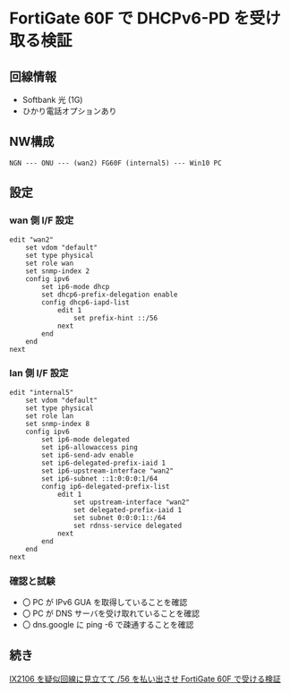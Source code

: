 # FortiGate 60F で DHCPv6-PD を受け取る検証

## 回線情報

- Softbank 光 (1G)
- ひかり電話オプションあり

## NW構成

```
NGN --- ONU --- (wan2) FG60F (internal5) --- Win10 PC
```

## 設定

### wan 側 I/F 設定

```
edit "wan2"
    set vdom "default"
    set type physical
    set role wan
    set snmp-index 2
    config ipv6
        set ip6-mode dhcp
        set dhcp6-prefix-delegation enable
        config dhcp6-iapd-list
            edit 1
                set prefix-hint ::/56
            next
        end
    end
next
```

### lan 側 I/F 設定

```
edit "internal5"
    set vdom "default"
    set type physical
    set role lan
    set snmp-index 8
    config ipv6
        set ip6-mode delegated
        set ip6-allowaccess ping
        set ip6-send-adv enable
        set ip6-delegated-prefix-iaid 1
        set ip6-upstream-interface "wan2"
        set ip6-subnet ::1:0:0:0:1/64
        config ip6-delegated-prefix-list
            edit 1
                set upstream-interface "wan2"
                set delegated-prefix-iaid 1
                set subnet 0:0:0:1::/64
                set rdnss-service delegated
            next
        end
    end
next
```

### 確認と試験

- 〇 PC が IPv6 GUA を取得していることを確認
- 〇 PC が DNS サーバを受け取れていることを確認
- 〇 dns.google に ping -6 で疎通することを確認

## 続き

[IX2106 を疑似回線に見立てて /56 を払い出させ FortiGate 60F で受ける検証](https://github.com/ytez/diary/blob/master/2025/06/2025-06-10.md)